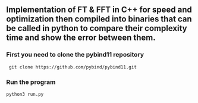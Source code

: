 ## Implementation of FT & FFT in C++ for speed and optimization then compiled into binaries that can be called in python to compare their complexity time and show the error between them.

### First you need to clone the pybind11 repository
``` git clone https://github.com/pybind/pybind11.git```

### Run the program
``` python3 run.py ```